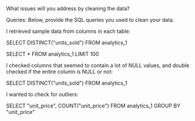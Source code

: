 What issues will you address by cleaning the data?





Queries:
Below, provide the SQL queries you used to clean your data. 

I retrieved sample data from columns in each table:

SELECT DISTINCT("units_sold") FROM analytics_1

SELECT * FROM analytics_1 LIMIT 100

I checked columns that seemed to contain a lot of NULL values, and double checked if the entire column is NULL or not:

SELECT DISTINCT("units_sold") FROM analytics_1

I wanted to check for outliers:

SELECT "unit_price", COUNT("unit_price") FROM analytics_1 GROUP BY "unit_price"
